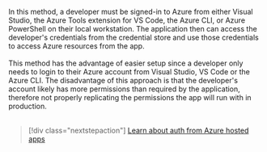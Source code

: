 In this method, a developer must be signed-in to Azure from either Visual Studio, the Azure Tools extension for VS Code, the Azure CLI, or Azure PowerShell on their local workstation.  The application then can access the developer's credentials from the credential store and use those credentials to access Azure resources from the app.<br>
<br>
This method has the advantage of easier setup since a developer only needs to login to their Azure account from Visual Studio, VS Code or the Azure CLI.  The disadvantage of this approach is that the developer's account likely has more permissions than required by the application, therefore not properly replicating the permissions the app will run with in production.<br>
<br>
> [!div class="nextstepaction"]
> [Learn about auth from Azure hosted apps](../authentication-local-development-dev-accounts.md)
